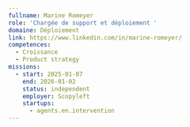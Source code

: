 ```yaml
---
fullname: Marine Romeyer
role: 'Chargée de support et déploiement '
domaine: Déploiement
link: https://www.linkedin.com/in/marine-romeyer/
competences:
  - Croissance
  - Product strategy
missions:
  - start: 2025-01-07
    end: 2026-01-02
    status: independent
    employer: Scopyleft
    startups:
      - agents.en.intervention
---
```

